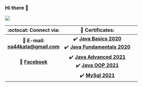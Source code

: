 ### Hi there 👋

<!--
**naydennn/naydennn** is a ✨ _special_ ✨ repository because its `README.md` (this file) appears on your GitHub profile.

Here are some ideas to get you started:

- 🔭 I’m currently working on ...
- 🌱 I’m currently learning ...
- 👯 I’m looking to collaborate on ...
- 🤔 I’m looking for help with ...
- 💬 Ask me about ...
- 📫 How to reach me: ...
- 😄 Pronouns: ...
- ⚡ Fun fact: ...
-->
<img src="https://github-readme-stats.vercel.app/api?username=naydennn&&show_icons=true&title_color=ffffff&icon_color=bb2acf&text_color=daf7dc&bg_color=151515">
<!-- Table of content -->

| :octocat: Connect via: | :scroll: Certificates: | |
| :-: | :-: | :-: |
| :e-mail: **E-mail:**<br/>**na44kata@gmail.com**| :heavy_check_mark: [**Java Basics 2020**](https://softuni.bg/certificates/details/88416/07d6938c)<br/> :heavy_check_mark: [**Java Fundamentals 2020**](https://softuni.bg/certificates/details/96668/6eaee9a6)
| :blue_book: [**Facebook**](https://www.facebook.com/na44kata/) | :heavy_check_mark: [**Java Advanced 2021**](https://softuni.bg/certificates/details/104559/3a753c94) <br/>:heavy_check_mark: [**Java OOP 2021**](https://softuni.bg/certificates/details/104117/5aa586a6) 
| | :heavy_check_mark: [**MySql 2021**](https://softuni.bg/certificates/details/107772/fcdb7cf9) 
